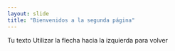 ```yaml
---
layout: slide
title: "Bienvenidos a la segunda página"
---
```

Tu texto
Utilizar la flecha hacia la izquierda para volver
